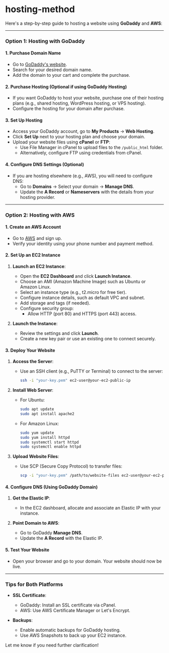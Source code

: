 # hosting-method
Here's a step-by-step guide to hosting a website using **GoDaddy** and **AWS**:

---

### **Option 1: Hosting with GoDaddy**
#### **1. Purchase Domain Name**
- Go to [GoDaddy's website](https://www.godaddy.com/).
- Search for your desired domain name.
- Add the domain to your cart and complete the purchase.

#### **2. Purchase Hosting (Optional if using GoDaddy Hosting)**
- If you want GoDaddy to host your website, purchase one of their hosting plans (e.g., shared hosting, WordPress hosting, or VPS hosting).
- Configure the hosting for your domain after purchase.

#### **3. Set Up Hosting**
- Access your GoDaddy account, go to **My Products** → **Web Hosting**.
- Click **Set Up** next to your hosting plan and choose your domain.
- Upload your website files using **cPanel** or **FTP**:
  - Use File Manager in cPanel to upload files to the `/public_html` folder.
  - Alternatively, configure FTP using credentials from cPanel.

#### **4. Configure DNS Settings (Optional)**
- If you are hosting elsewhere (e.g., AWS), you will need to configure DNS:
  - Go to **Domains** → Select your domain → **Manage DNS**.
  - Update the **A Record** or **Nameservers** with the details from your hosting provider.

---

### **Option 2: Hosting with AWS**
#### **1. Create an AWS Account**
- Go to [AWS](https://aws.amazon.com/) and sign up.
- Verify your identity using your phone number and payment method.

#### **2. Set Up an EC2 Instance**
1. **Launch an EC2 Instance**:
   - Open the **EC2 Dashboard** and click **Launch Instance**.
   - Choose an AMI (Amazon Machine Image) such as Ubuntu or Amazon Linux.
   - Select an instance type (e.g., t2.micro for free tier).
   - Configure instance details, such as default VPC and subnet.
   - Add storage and tags (if needed).
   - Configure security group:
     - Allow HTTP (port 80) and HTTPS (port 443) access.

2. **Launch the Instance**:
   - Review the settings and click **Launch**.
   - Create a new key pair or use an existing one to connect securely.

#### **3. Deploy Your Website**
1. **Access the Server**:
   - Use an SSH client (e.g., PuTTY or Terminal) to connect to the server:
     ```bash
     ssh -i "your-key.pem" ec2-user@your-ec2-public-ip
     ```

2. **Install Web Server**:
   - For Ubuntu:
     ```bash
     sudo apt update
     sudo apt install apache2
     ```
   - For Amazon Linux:
     ```bash
     sudo yum update
     sudo yum install httpd
     sudo systemctl start httpd
     sudo systemctl enable httpd
     ```

3. **Upload Website Files**:
   - Use SCP (Secure Copy Protocol) to transfer files:
     ```bash
     scp -i "your-key.pem" /path/to/website-files ec2-user@your-ec2-public-ip:/var/www/html
     ```

#### **4. Configure DNS (Using GoDaddy Domain)**
1. **Get the Elastic IP**:
   - In the EC2 dashboard, allocate and associate an Elastic IP with your instance.

2. **Point Domain to AWS**:
   - Go to GoDaddy **Manage DNS**.
   - Update the **A Record** with the Elastic IP.

#### **5. Test Your Website**
- Open your browser and go to your domain. Your website should now be live.

---

### **Tips for Both Platforms**
- **SSL Certificate**:
  - GoDaddy: Install an SSL certificate via cPanel.
  - AWS: Use AWS Certificate Manager or Let's Encrypt.
  
- **Backups**:
  - Enable automatic backups for GoDaddy hosting.
  - Use AWS Snapshots to back up your EC2 instance.

Let me know if you need further clarification!

